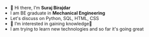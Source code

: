 - 👋 Hi there, I’m <Strong>Suraj Birajdar</strong>
- I am  BE graduate in <strong>Mechanical Engineering </strong>
- Let's discuss on Python, SQL, HTML, CSS
- 👀 I’m interested in gaining knowledge📕
- I am trying to learn new technologies and so far it's going great

